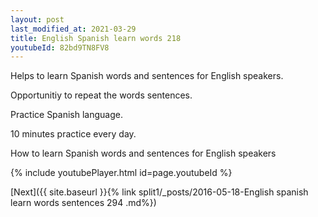 ```yaml
---
layout: post
last_modified_at: 2021-03-29
title: English Spanish learn words 218 
youtubeId: 82bd9TN8FV8
---
```

 
 
Helps to learn Spanish words and sentences for English speakers.

Opportunitiy to repeat the words sentences. 

Practice Spanish language. 
 
10 minutes practice every day. 
 
How to learn Spanish words and sentences for English speakers 
 
{% include youtubePlayer.html id=page.youtubeId %}
 
 
[Next]({{ site.baseurl }}{% link  split1/_posts/2016-05-18-English spanish learn words sentences 294 .md%})
 
